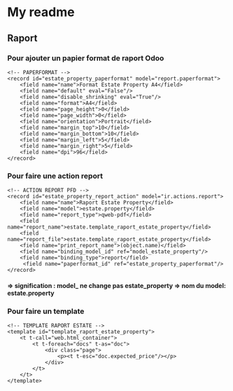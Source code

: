 # My readme

## Raport
### Pour ajouter un papier format de raport Odoo
    <!-- PAPERFORMAT -->
    <record id="estate_property_paperformat" model="report.paperformat">
        <field name="name">Format Estate Property A4</field>
        <field name="default" eval="False"/>
        <field name="disable_shrinking" eval="True"/>
        <field name="format">A4</field>
        <field name="page_height">0</field>
        <field name="page_width">0</field>
        <field name="orientation">Portrait</field>
        <field name="margin_top">10</field>
        <field name="margin_bottom">10</field>
        <field name="margin_left">5</field>
        <field name="margin_right">5</field>
        <field name="dpi">96</field>
    </record>

### Pour faire une action report

    <!-- ACTION REPORT PFD -->
    <record id="estate_property_report_action" model="ir.actions.report">
        <field name="name">Raport Estate Property</field>
        <field name="model">estate.property</field>
        <field name="report_type">qweb-pdf</field>
        <field name="report_name">estate.template_raport_estate_property</field>
        <field name="report_file">estate.template_raport_estate_property</field>
        <field name="print_report_name">(object.name)</field>
        <field name="binding_model_id" ref="model_estate_property"/>
        <field name="binding_type">report</field>
         <field name="paperformat_id" ref="estate_property_paperformat"/>
    </record>
####  <field name="binding_model_id" ref="model_estate_property"/> => signification : model_ ne change pas estate_property => nom du model: estate.property 

### Pour faire un template

    <!-- TEMPLATE RAPORT ESTATE -->
    <template id="template_raport_estate_property">
        <t t-call="web.html_container">
            <t t-foreach="docs" t-as="doc">
                <div class="page">
                    <p><t t-esc="doc.expected_price"/></p>
                </div>
            </t>
        </t>
    </template>